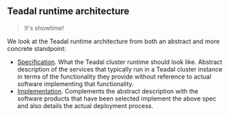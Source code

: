 Teadal runtime architecture
---------------------------
> It's showtime!

We look at the Teadal runtime architecture from both an abstract
and more concrete standpoint:

- [Specification][spec]. What the Teadal cluster runtime should look
  like. Abstract description of the services that typically run in
  a Teadal cluster instance in terms of the functionality they provide
  without reference to actual software implementing that functionality.
- [Implementation][impl]. Complements the abstract description with
  the software products that have been selected implement the above
  spec and also details the actual deployment process.




[spec]: ./spec.md
[impl]: ./implementation.md
